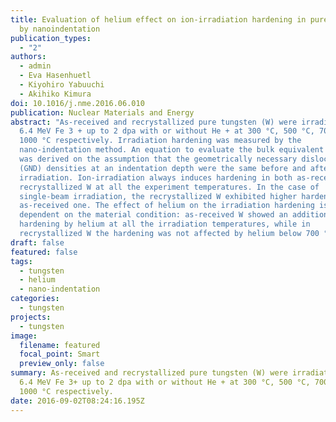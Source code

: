 ```yaml
---
title: Evaluation of helium effect on ion-irradiation hardening in pure tungsten
  by nanoindentation
publication_types:
  - "2"
authors:
  - admin
  - Eva Hasenhuetl
  - Kiyohiro Yabuuchi
  - Akihiko Kimura
doi: 10.1016/j.nme.2016.06.010
publication: Nuclear Materials and Energy
abstract: "As-received and recrystallized pure tungsten (W) were irradiated with
  6.4 MeV Fe 3 + up to 2 dpa with or without He + at 300 °C, 500 °C, 700 °C and
  1000 °C respectively. Irradiation hardening was measured by the
  nano-indentation method. An equation to evaluate the bulk equivalent hardness
  was derived on the assumption that the geometrically necessary dislocation
  (GND) densities at an indentation depth were the same before and after
  irradiation. Ion-irradiation always induces hardening in both as-received and
  recrystallized W at all the experiment temperatures. In the case of
  single-beam irradiation, the recrystallized W exhibited higher hardening than
  as-received one. The effect of helium on the irradiation hardening is
  dependent on the material condition: as-received W showed an additional
  hardening by helium at all the irradiation temperatures, while in
  recrystallized W the hardening was not affected by helium below 700 °C."
draft: false
featured: false
tags:
  - tungsten
  - helium
  - nano-indentation
categories:
  - tungsten
projects:
  - tungsten
image:
  filename: featured
  focal_point: Smart
  preview_only: false
summary: As-received and recrystallized pure tungsten (W) were irradiated with
  6.4 MeV Fe 3+ up to 2 dpa with or without He + at 300 °C, 500 °C, 700 °C and
  1000 °C respectively.
date: 2016-09-02T08:24:16.195Z
---
```

